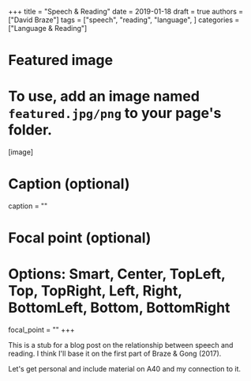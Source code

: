 +++
title = "Speech & Reading"
date = 2019-01-18
draft = true
authors = ["David Braze"]
tags = ["speech", "reading", "language", ]
categories = ["Language & Reading"]

# Featured image
# To use, add an image named `featured.jpg/png` to your page's folder.
[image]
  # Caption (optional)
  caption = ""

  # Focal point (optional)
  # Options: Smart, Center, TopLeft, Top, TopRight, Left, Right, BottomLeft, Bottom, BottomRight
  focal_point = ""
+++

This is a stub for a blog post on the relationship between speech and
reading. I think I'll base it on the first part of Braze & Gong (2017).

Let's get personal and include material on A40 and my connection to
it.

